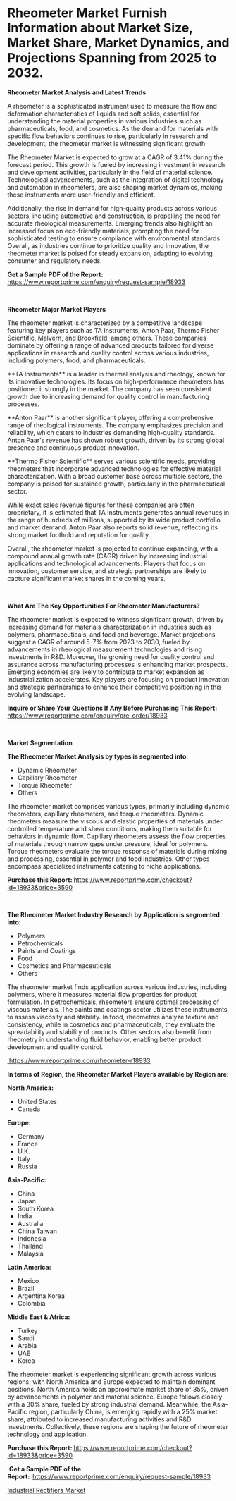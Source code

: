 <p><h1>Rheometer Market Furnish Information about Market Size, Market Share, Market Dynamics, and Projections Spanning from 2025 to 2032.</h1></p><p><strong>Rheometer Market Analysis and Latest Trends</strong></p>
<p><p>A rheometer is a sophisticated instrument used to measure the flow and deformation characteristics of liquids and soft solids, essential for understanding the material properties in various industries such as pharmaceuticals, food, and cosmetics. As the demand for materials with specific flow behaviors continues to rise, particularly in research and development, the rheometer market is witnessing significant growth.</p><p>The Rheometer Market is expected to grow at a CAGR of 3.41% during the forecast period. This growth is fueled by increasing investment in research and development activities, particularly in the field of material science. Technological advancements, such as the integration of digital technology and automation in rheometers, are also shaping market dynamics, making these instruments more user-friendly and efficient.</p><p>Additionally, the rise in demand for high-quality products across various sectors, including automotive and construction, is propelling the need for accurate rheological measurements. Emerging trends also highlight an increased focus on eco-friendly materials, prompting the need for sophisticated testing to ensure compliance with environmental standards. Overall, as industries continue to prioritize quality and innovation, the rheometer market is poised for steady expansion, adapting to evolving consumer and regulatory needs.</p></p>
<p><strong>Get a Sample PDF of the Report:&nbsp;</strong> <a href="https://www.reportprime.com/enquiry/request-sample/18933?utm_campaign=2868&utm_medium=2&utm_source=Github&utm_content=ia&utm_term=19032025&utm_id=rheometer">https://www.reportprime.com/enquiry/request-sample/18933</a></p>
<p>&nbsp;</p>
<p><strong>Rheometer Major Market Players</strong></p>
<p><p>The rheometer market is characterized by a competitive landscape featuring key players such as TA Instruments, Anton Paar, Thermo Fisher Scientific, Malvern, and Brookfield, among others. These companies dominate by offering a range of advanced products tailored for diverse applications in research and quality control across various industries, including polymers, food, and pharmaceuticals.</p><p>**TA Instruments** is a leader in thermal analysis and rheology, known for its innovative technologies. Its focus on high-performance rheometers has positioned it strongly in the market. The company has seen consistent growth due to increasing demand for quality control in manufacturing processes.</p><p>**Anton Paar** is another significant player, offering a comprehensive range of rheological instruments. The company emphasizes precision and reliability, which caters to industries demanding high-quality standards. Anton Paar's revenue has shown robust growth, driven by its strong global presence and continuous product innovation.</p><p>**Thermo Fisher Scientific** serves various scientific needs, providing rheometers that incorporate advanced technologies for effective material characterization. With a broad customer base across multiple sectors, the company is poised for sustained growth, particularly in the pharmaceutical sector.</p><p>While exact sales revenue figures for these companies are often proprietary, it is estimated that TA Instruments generates annual revenues in the range of hundreds of millions, supported by its wide product portfolio and market demand. Anton Paar also reports solid revenue, reflecting its strong market foothold and reputation for quality.</p><p>Overall, the rheometer market is projected to continue expanding, with a compound annual growth rate (CAGR) driven by increasing industrial applications and technological advancements. Players that focus on innovation, customer service, and strategic partnerships are likely to capture significant market shares in the coming years.</p></p>
<p>&nbsp;</p>
<p><strong>What Are The Key Opportunities For Rheometer Manufacturers?</strong></p>
<p><p>The rheometer market is expected to witness significant growth, driven by increasing demand for materials characterization in industries such as polymers, pharmaceuticals, and food and beverage. Market projections suggest a CAGR of around 5-7% from 2023 to 2030, fueled by advancements in rheological measurement technologies and rising investments in R&D. Moreover, the growing need for quality control and assurance across manufacturing processes is enhancing market prospects. Emerging economies are likely to contribute to market expansion as industrialization accelerates. Key players are focusing on product innovation and strategic partnerships to enhance their competitive positioning in this evolving landscape.</p></p>
<p><strong>Inquire or Share Your Questions If Any Before Purchasing This Report:</strong> <a href="https://www.reportprime.com/enquiry/pre-order/18933?utm_campaign=2868&utm_medium=2&utm_source=Github&utm_content=ia&utm_term=19032025&utm_id=rheometer">https://www.reportprime.com/enquiry/pre-order/18933</a></p>
<p>&nbsp;</p>
<p><strong>Market Segmentation</strong></p>
<p><strong>The Rheometer Market Analysis by types is segmented into:</strong></p>
<p><ul><li>Dynamic Rheometer</li><li>Capillary Rheometer</li><li>Torque Rheometer</li><li>Others</li></ul></p>
<p><p>The rheometer market comprises various types, primarily including dynamic rheometers, capillary rheometers, and torque rheometers. Dynamic rheometers measure the viscous and elastic properties of materials under controlled temperature and shear conditions, making them suitable for behaviors in dynamic flow. Capillary rheometers assess the flow properties of materials through narrow gaps under pressure, ideal for polymers. Torque rheometers evaluate the torque response of materials during mixing and processing, essential in polymer and food industries. Other types encompass specialized instruments catering to niche applications.</p></p>
<p><strong>Purchase this Report:&nbsp;</strong><a href="https://www.reportprime.com/checkout?id=18933&price=3590&utm_campaign=2868&utm_medium=2&utm_source=Github&utm_content=ia&utm_term=19032025&utm_id=rheometer">https://www.reportprime.com/checkout?id=18933&price=3590</a></p>
<p>&nbsp;</p>
<p><strong>The Rheometer Market Industry Research by Application is segmented into:</strong></p>
<p><ul><li>Polymers</li><li>Petrochemicals</li><li>Paints and Coatings</li><li>Food</li><li>Cosmetics and Pharmaceuticals</li><li>Others</li></ul></p>
<p><p>The rheometer market finds application across various industries, including polymers, where it measures material flow properties for product formulation. In petrochemicals, rheometers ensure optimal processing of viscous materials. The paints and coatings sector utilizes these instruments to assess viscosity and stability. In food, rheometers analyze texture and consistency, while in cosmetics and pharmaceuticals, they evaluate the spreadability and stability of products. Other sectors also benefit from rheometry in understanding fluid behavior, enabling better product development and quality control.</p></p>
<p><a href="https://www.reportprime.com/rheometer-r18933?utm_campaign=2868&utm_medium=2&utm_source=Github&utm_content=ia&utm_term=19032025&utm_id=rheometer">&nbsp;https://www.reportprime.com/rheometer-r18933</a></p>
<p><strong>In terms of Region, the Rheometer Market Players available by Region are:</strong></p>
<p>
    <p> <strong> North America: </strong>
        <ul>
            <li>United States</li>
            <li>Canada</li>
        </ul>
        </p> 
    <p> <strong> Europe: </strong>
        <ul>
            <li>Germany</li>
            <li>France</li>
            <li>U.K.</li>
            <li>Italy</li>
            <li>Russia</li>
        </ul>
        </p> 
    <p> <strong> Asia-Pacific: </strong>
        <ul>
            <li>China</li>
            <li>Japan</li>
            <li>South Korea</li>
            <li>India</li>
            <li>Australia</li>
            <li>China Taiwan</li>
            <li>Indonesia</li>
            <li>Thailand</li>
            <li>Malaysia</li>
        </ul>
        </p> 
    <p> <strong> Latin America: </strong>
        <ul>
            <li>Mexico</li>
            <li>Brazil</li>
            <li>Argentina Korea</li>
            <li>Colombia</li>
        </ul>
        </p> 
    <p> <strong> Middle East & Africa: </strong>
        <ul>
            <li>Turkey</li>
            <li>Saudi</li>
            <li>Arabia</li>
            <li>UAE</li>
            <li>Korea</li>
        </ul>
    </p>
    </p>
<p><p>The rheometer market is experiencing significant growth across various regions, with North America and Europe expected to maintain dominant positions. North America holds an approximate market share of 35%, driven by advancements in polymer and material science. Europe follows closely with a 30% share, fueled by strong industrial demand. Meanwhile, the Asia-Pacific region, particularly China, is emerging rapidly with a 25% market share, attributed to increased manufacturing activities and R&D investments. Collectively, these regions are shaping the future of rheometer technology and application.</p></p>
<p><strong>Purchase this Report: </strong><a href="https://www.reportprime.com/checkout?id=18933&price=3590&utm_campaign=2868&utm_medium=2&utm_source=Github&utm_content=ia&utm_term=19032025&utm_id=rheometer">https://www.reportprime.com/checkout?id=18933&price=3590</a></p>
<p>&nbsp;<strong>Get a Sample PDF of the Report:&nbsp;&nbsp;</strong><a href="https://www.reportprime.com/enquiry/request-sample/18933?utm_campaign=2868&utm_medium=2&utm_source=Github&utm_content=ia&utm_term=19032025&utm_id=rheometer">https://www.reportprime.com/enquiry/request-sample/18933</a></p>
<p><strong></strong></p>
<p><p><a href="https://github.com/elizabethdagraca/Market-Research-Report-List-5/blob/main/industrial-rectifiers-market.md?utm_campaign=2868&utm_medium=2&utm_source=Github&utm_content=ia&utm_term=19032025&utm_id=rheometer">Industrial Rectifiers Market</a></p></p>
